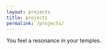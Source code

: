 ```yaml
---
layout: projects
title: projects
permalink: /projects/
---
```

You feel a resonance in your temples.
